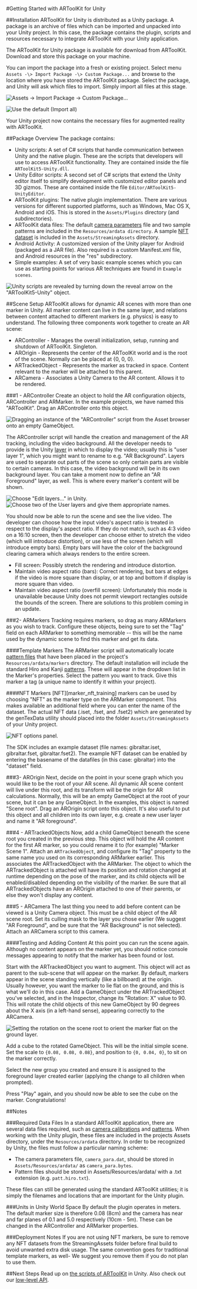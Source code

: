 #Getting Started with ARToolKit for Unity

##Installation
ARToolKit for Unity is distributed as a Unity package. A package is an archive of files which can be imported and unpacked into your Unity project. In this case, the package contains the plugin, scripts and resources necessary to integrate ARToolKit with your Unity application.

The ARToolKit for Unity package is available for download from ARToolKit. Download and store this package on your machine.

You can import the package into a fresh or existing project. Select menu `Assets -\> Import Package -\> Custom Package...` and browse to the location where you have stored the ARToolKit package. Select the package, and Unity will ask which files to import. Simply import all files at this stage.

![Assets -\> Import Package -\> Custom Package...][menu_screenshot]

![Use the default (Import all)][import_all]

Your Unity project now contains the necessary files for augmented reality with ARToolKit.

##Package Overview
The package contains:

-   Unity scripts: A set of C\# scripts that handle communication between Unity and the native plugin. These are the scripts that developers will use to access ARToolKit functionality. They are contained inside the file `ARToolKit5-Unity.dll`.
-   Unity Editor scripts: A second set of C\# scripts that extend the Unity editor itself to simplify development with customized editor panels and 3D gizmos. These are contained inside the file `Editor/ARToolKit5-UnityEditor`.
-   ARToolKit plugins: The native plugin implementation. There are various versions for different supported platforms, such as Windows, Mac OS X, Android and iOS. This is stored in the `Assets/Plugins` directory (and subdirectories).
-   ARToolKit data files: The default [camera parameters][config_camera_calibration] file and two sample patterns are included in the `Resources/ardata directory`. A sample [NFT dataset][marker_nft_train] is included in the `Assets/StreamingAssets` directory.
-   Android Activity: A customized version of the Unity player for Android (packaged as a JAR file). Also required is a custom Manifest.xml file, and Android resources in the "res" subdirectory.
-   Simple examples: A set of very basic example scenes which you can use as starting points for various AR techniques are found in `Example scenes`.

![Unity scripts are revealed by turning down the reveal arrow on the "ARToolKit5-Unity" object.][editor_screenshot]

##Scene Setup
ARToolKit allows for dynamic AR scenes with more than one marker in Unity. All marker content can live in the same layer, and relations between content attached to different markers (e.g. physics) is easy to understand. The following three components work together to create an AR scene:

-   ARController - Manages the overall initialization, setup, running and shutdown of ARToolKit. Singleton.
-   AROrigin - Represents the center of the ARToolKit world and is the root of the scene. Normally can be placed at {0, 0, 0}.
-   ARTrackedObject - Represents the marker as tracked in space. Content relevant to the marker will be attached to this parent.
-   ARCamera - Associates a Unity Camera to the AR content. Allows it to be rendered.

###1 - ARController
Create an object to hold the AR configuration objects, ARController and ARMarker. In the example projects, we have named this "ARToolKit". Drag an ARController onto this object.

![Dragging an instance of the "ARController" script from the Asset browser onto an empty GameObject.][arcontroller_setup]

The ARController script will handle the creation and management of the AR tracking, including the video background. All the developer needs to provide is the Unity [layer][layer] in which to display the video; usually this is "user layer 1", which you might want to rename to e.g. "AR Background". Layers are used to separate out parts of the scene so only certain parts are visible to certain cameras. In this case, the video background will be in its own background layer. You can take a moment now to define an "AR Foreground" layer, as well. This is where every marker's content will be shown.

![Choose "Edit layers..." in Unity.][edit_layers]
![Choose two of the User layers and give them appropriate names.][name_layers]

You should now be able to run the scene and see the live video. The developer can choose how the input video's aspect ratio is treated in respect to the display's aspect ratio. If they do not match, such as 4:3 video on a 16:10 screen, then the developer can choose either to stretch the video (which will introduce distortion), or use less of the screen (which will introduce empty bars). Empty bars will have the color of the background clearing camera which always renders to the entire screen.

-   Fill screen: Possibly stretch the rendering and introduce distortion.
-   Maintain video aspect ratio (bars): Correct rendering, but bars at edges if the video is more square than display, or at top and bottom if display is more square than video.
-   Maintain video aspect ratio (overfill screen): Unfortunately this mode is unavailable because Unity does not permit viewport rectangles outside the bounds of the screen. There are solutions to this problem coming in an update.

###2- ARMarkers
Tracking requires markers, so drag as many ARMarkers as you wish to track. Configure these objects, being sure to set the "Tag" field on each ARMarker to something memorable -- this will be the name used by the dynamic scene to find this marker and get its data.

####Template Markers
The ARMarker script will automatically locate [pattern files][marker_train] that have been placed in the project's `Resources/ardata/markers` directory. The default installation will include the standard Hiro and Kanji [patterns][marker_about]. These will appear in the dropdown list in the Marker's properties. Select the pattern you want to track. Give this marker a tag (a unique name to identify it within your project).

####NFT Markers
[NFT][marker_nft_training] markers can be used by choosing "NFT" as the marker type on the ARMarker component. This makes available an additional field where you can enter the name of the dataset. The actual NFT data (.iset, .fset, and .fset2) which are generated by the genTexData utility should placed into the folder `Assets/StreamingAssets` of your Unity project.

![NFT options panel.][nft_options]

The SDK includes an example dataset (file names: gibraltar.iset, gibraltar.fset, gibraltar.fset2). The example NFT dataset can be enabled by entering the basename of the datafiles (in this case: gibraltar) into the "dataset" field.

###3- AROrigin
Next, decide on the point in your scene graph which you would like to be the root of your AR scene. All dynamic AR scene content will live under this root, and its transform will be the origin for AR calculations. Normally, this will be an empty GameObject at the root of your scene, but it can be any GameObject. In the examples, this object is named "Scene root". Drag an AROrigin script onto this object. It's also useful to put this object and all children into its own layer, e.g. create a new user layer and name it "AR foreground".

###4 - ARTrackedObjects
Now, add a child GameObject beneath the scene root you created in the previous step. This object will hold the AR content for the first AR marker, so you could rename it to (for example) "Marker Scene 1". Attach an `ARTrackedObject`, and configure its "Tag" property to the same name you used on its corresponding ARMarker earlier. This associates the ARTrackedObject with the ARMarker. The object to which the ARTrackedObject is attached will have its position and rotation changed at runtime depending on the pose of the marker, and its child objects will be enabled/disabled depending on the visibility of the marker. Be sure that all ARTrackedObjects have an AROrigin attached to one of their parents, or else they won't display any content.

###5 - ARCamera
The last thing you need to add before content can be viewed is a Unity Camera object. This must be a child object of the AR scene root. Set its culling mask to the layer you chose earlier (We suggest "AR Foreground", and be sure that the "AR Background" is not selected). Attach an ARCamera script to this camera.

####Testing and Adding Content
At this point you can run the scene again. Although no content appears on the marker yet, you should notice console messages appearing to notify that the marker has been found or lost.

Start with the ARTrackedObject you want to augment. This object will act as parent to the sub-scene that will appear on the marker. By default, markers appear in the scene standing vertically (like a billboard) at the origin. Usually however, you want the marker to lie flat on the ground, and this is what we'll do in this case. Add a GameObject under the ARTrackedObject you've selected, and in the Inspector, change its "Rotation: X" value to 90. This will rotate the child objects of this new GameObject by 90 degrees about the X axis (in a left-hand sense), appearing correctly to the ARCamera.

![Setting the rotation on the scene root to orient the marker flat on the ground layer.][rotating]

Add a cube to the rotated GameObject. This will be the initial simple scene. Set the scale to `{0.08, 0.08, 0.08}`, and position to `{0, 0.04, 0}`, to sit on the marker correctly.

Select the new group you created and ensure it is assigned to the foreground layer created earlier (applying the change to all children when prompted).

Press "Play" again, and you should now be able to see the cube on the marker. Congratulations!

##Notes

###Required Data Files
In a standard ARToolKit application, there are several data files required, such as [camera calibrations][config_camera_calibration] and [patterns][marker_train]. When working with the Unity plugin, these files are included in the projects Assets directory, under the `Resources/ardata` directory. In order to be recognized by Unity, the files must follow a particular naming scheme:

-   The camera parameters file, `camera_para.dat`, should be stored in `Assets/Resources/ardata/` as `camera_para.bytes`.
-   Pattern files should be stored in Assets/Resources/ardata/ with a .txt extension (e.g. `patt.hiro.txt`).

These files can still be generated using the standard ARToolKit utilities; it is simply the filenames and locations that are important for the Unity plugin.

###Units in Unity World Space
By default the plugin operates in meters. The default marker size is therefore 0.08 (8cm) and the camera has near and far planes of 0.1 and 5.0 respectively (10cm - 5m). These can be changed in the ARController and ARMarker properties.

###Deployment Notes
If you are not using NFT markers, be sure to remove any NFT datasets from the StreamingAssets folder before final build to avoid unwanted extra disk usage. The same convention goes for traditional template markers, as well- We suggest you remove them if you do not plan to use them.

##Next Steps
Read up on [the scripts of ARToolKit][unity_scripts] in Unity. Also check out our [low-level API][unity_low_level_api].

[marker_about]: 3_Marker_Training:marker_about
[marker_train]: 3_Marker_Training:marker_training
[config_camera_calibration]: 2_Configuration:config_camera_calibration
[marker_nft_train]: 3_Marker_Training:marker_nft_train
[unity_scripts]: 6_Unity:unity_scripts
[unity_low_level_api]: 6_Unity:unity_low_level_api

[menu_screenshot]: :unity_import_package.png
[import_all]: :unity_import_artoolkit_2012-06.png
[editor_screenshot]: :artoolkit_for_unity_scripts.png
[arcontroller_setup]: :unity_drag_artoolkit_script_onto_empty_gameobject.png
[layer]:http://unity3d.com/support/documentation/Components/Layers.html
[edit_layers]: :unity_-_edit_layers.jpg
[name_layers]: :unity_-_ar_layers.jpg
[rotating]: :artoolkit_for_unity_-_setting_scene_root_rotation.png
[nft_options]: :artoolkit_for_unity_-_nft_options.png
